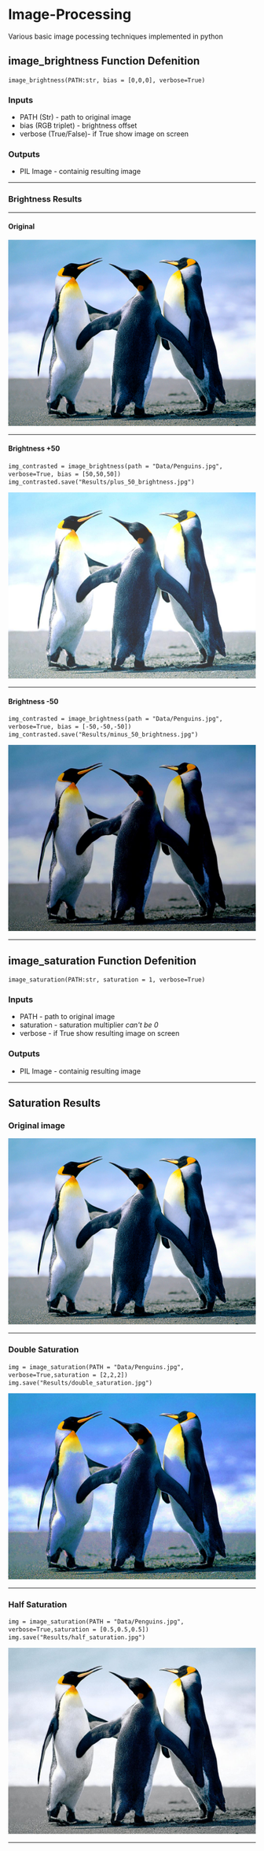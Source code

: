 # Image-Processing

Various basic image pocessing techniques implemented in python

## image_brightness Function Defenition

```
image_brightness(PATH:str, bias = [0,0,0], verbose=True)
```

### Inputs 

+ PATH (Str) - path to original image
+ bias (RGB triplet) - brightness offset
+ verbose (True/False)- if True show image on screen

### Outputs

+ PIL Image - containig resulting image
________

### Brightness Results
________

#### Original

![Original](Data/Penguins.jpg)

________

#### Brightness +50

```
img_contrasted = image_brightness(path = "Data/Penguins.jpg", verbose=True, bias = [50,50,50])
img_contrasted.save("Results/plus_50_brightness.jpg")
```

![Brightness +50](Results/plus_50_brightness.jpg)

________

#### Brightness -50

```
img_contrasted = image_brightness(path = "Data/Penguins.jpg", verbose=True, bias = [-50,-50,-50])
img_contrasted.save("Results/minus_50_brightness.jpg")
```

![Brightness -50](Results/minus_50_brightness.jpg)

________

## image_saturation Function Defenition

```
image_saturation(PATH:str, saturation = 1, verbose=True)
```

### Inputs 

+ PATH - path to original image
+ saturation - saturation multiplier *can't be 0*
+ verbose - if True show resulting image on screen

### Outputs

+ PIL Image - containig resulting image

________

## Saturation Results

### Original image 

![Original image](Data/Penguins.jpg)

________

### Double Saturation

```
img = image_saturation(PATH = "Data/Penguins.jpg", verbose=True,saturation = [2,2,2])
img.save("Results/double_saturation.jpg")
```

![Double Saturation](Results/double_saturation.jpg)

________

### Half Saturation

```
img = image_saturation(PATH = "Data/Penguins.jpg", verbose=True,saturation = [0.5,0.5,0.5])
img.save("Results/half_saturation.jpg")
```

![Half Saturation](Results/half_saturation.jpg)

________



